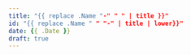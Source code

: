 ```yaml
---
title: "{{ replace .Name "-" " " | title }}"
id: "{{ replace .Name " " "-" | title | lower}}"
date: {{ .Date }}
draft: true
---
```



